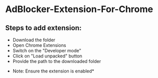 # AdBlocker-Extension-For-Chrome

## Steps to add extension:

- Download the folder
- Open Chrome Extensions
- Switch on the "Developer mode"
- Click on "Load unpacked" button
- Provide the path to the downloaded folder

* Note: Ensure the extension is enabled*
